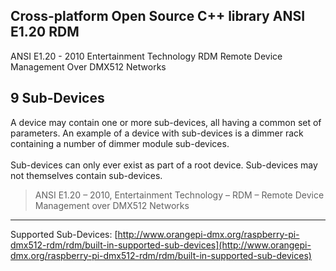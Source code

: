## Cross-platform Open Source C++ library ANSI E1.20 RDM ##

ANSI E1.20 - 2010 Entertainment Technology RDM Remote Device Management Over DMX512 Networks

## 9 Sub-Devices ##
A device may contain one or more sub-devices, all having a common set of parameters. An example of a device with sub-devices is a dimmer rack containing a number of dimmer module sub-devices.
<br><br>Sub-devices can only ever exist as part of a root device. Sub-devices may not themselves contain sub-devices.

> ANSI E1.20 – 2010, Entertainment Technology – RDM – Remote Device Management over DMX512 Networks

----------

Supported Sub-Devices: 
[http://www.orangepi-dmx.org/raspberry-pi-dmx512-rdm/rdm/built-in-supported-sub-devices](http://www.orangepi-dmx.org/raspberry-pi-dmx512-rdm/rdm/built-in-supported-sub-devices)

